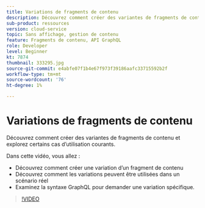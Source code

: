 ```yaml
---
title: Variations de fragments de contenu
description: Découvrez comment créer des variantes de fragments de contenu et explorez certains cas d’utilisation courants.
sub-product: ressources
version: cloud-service
topic: Sans affichage, gestion de contenu
feature: Fragments de contenu, API GraphQL
role: Developer
level: Beginner
kt: 7874
thumbnail: 333295.jpg
source-git-commit: e4abfe07f1b4e67f973f39186aafc33715592b2f
workflow-type: tm+mt
source-wordcount: '76'
ht-degree: 1%

---
```



# Variations de fragments de contenu

Découvrez comment créer des variantes de fragments de contenu et explorez certains cas d’utilisation courants.

Dans cette vidéo, vous allez :

+ Découvrez comment créer une variation d’un fragment de contenu
+ Découvrez comment les variations peuvent être utilisées dans un scénario réel
+ Examinez la syntaxe GraphQL pour demander une variation spécifique.

>[!VIDEO](https://video.tv.adobe.com/v/333295/?quality=12&learn=on)


